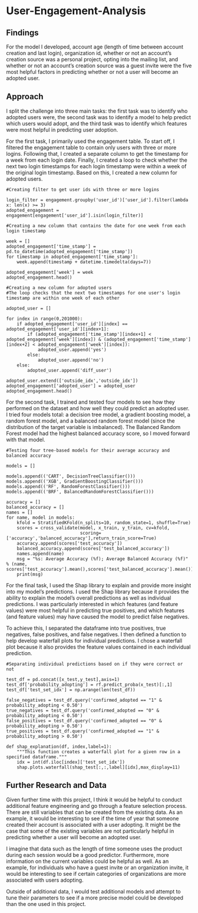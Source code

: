 # User-Engagement-Analysis

## Findings 
For the model I developed, account age (length of time between account creation and last login), organization id, whether or not an account’s creation source was a personal project, opting into the mailing list, and whether or not an account’s creation source was a guest invite were the five most helpful factors in predicting whether or not a user will become an adopted user. 

## Approach
I split the challenge into three main tasks: the first task was to identify who adopted users were, the second task was to identify a model to help predict which users would adopt, and the third task was to identify which features were most helpful in predicting user adoption. 

For the first task, I primarily used the engagement table. To start off, I filtered the engagement table to contain only users with three or more logins. Following that, I created a separate column to get the timestamp for a week from each login date. Finally, I created a loop to check whether the next two login timestamps for each login timestamp were within a week of the original login timestamp. Based on this, I created a new column for adopted users. 

``` 
#Creating filter to get user ids with three or more logins

login_filter = engagement.groupby('user_id')['user_id'].filter(lambda x: len(x) >= 3)
adopted_engagement = engagement[engagement['user_id'].isin(login_filter)]
```
```
#Creating a new column that contains the date for one week from each login timestamp

week = []
adopted_engagement['time_stamp'] = pd.to_datetime(adopted_engagement['time_stamp'])
for timestamp in adopted_engagement['time_stamp']:
    week.append(timestamp + datetime.timedelta(days=7))
    
adopted_engagement['week'] = week
adopted_engagement.head()
```
```
#Creating a new column for adopted users
#The loop checks that the next two timestamps for one user's login timestamp are within one week of each other

adopted_user = []

for index in range(0,201000):
    if adopted_engagement['user_id'][index] == adopted_engagement['user_id'][index+1]:
        if (adopted_engagement['time_stamp'][index+1] < adopted_engagement['week'][index]) & (adopted_engagement['time_stamp'][index+2] < adopted_engagement['week'][index]):
            adopted_user.append('yes')
        else:
            adopted_user.append('no')
    else:
        adopted_user.append('diff_user')
        
adopted_user.extend(['outside_idx','outside_idx'])
adopted_engagement['adopted_user'] = adopted_user 
adopted_engagement.head()
```

For the second task, I trained and tested four models to see how they performed on the dataset and how well they could predict an adopted user. I tried four models total: a decision tree model, a gradient boosting model, a random forest model, and a balanced random forest model (since the distribution of the target variable is imbalanced). The Balanced Random Forest model had the highest balanced accuracy score, so I moved forward with that model. 
```
#Testing four tree-based models for their average accuracy and balanced accuracy

models = []

models.append(('CART', DecisionTreeClassifier()))
models.append(('XGB', GradientBoostingClassifier()))
models.append(('RF', RandomForestClassifier()))
models.append(('BRF', BalancedRandomForestClassifier()))

accuracy = []
balanced_accuracy = []
names = []
for name, model in models:
    kfold = StratifiedKFold(n_splits=10, random_state=1, shuffle=True)
    scores = cross_validate(model, x_train, y_train, cv=kfold, 
                            scoring=['accuracy','balanced_accuracy'],return_train_score=True)
    accuracy.append(scores['test_accuracy'])
    balanced_accuracy.append(scores['test_balanced_accuracy'])
    names.append(name)
    msg = "%s: Average Accuracy (%f); Average Balanced Accuracy (%f)" % (name, scores['test_accuracy'].mean(),scores['test_balanced_accuracy'].mean())
    print(msg)
```

For the final task, I used the Shap library to explain and provide more insight into my model’s predictions. I used the Shap library because it provides the ability to explain the model’s overall predictions as well as individual predictions. I was particularly interested in which features (and feature values) were most helpful in predicting true positives, and which features (and feature values) may have caused the model to predict false negatives. 

To achieve this, I separated the dataframe into true positives, true negatives, false positives, and false negatives. I then defined a function to help develop waterfall plots for individual predictions. I chose a waterfall plot because it also provides the feature values contained in each individual prediction. 
```
#Separating individual predictions based on if they were correct or not 

test_df = pd.concat([x_test,y_test],axis=1)
test_df['probability_adopting'] = rf.predict_proba(x_test)[:,1]
test_df['test_set_idx'] = np.arange(len(test_df))

false_negatives = test_df.query('confirmed_adopted == "1" & probability_adopting < 0.50')
true_negatives = test_df.query('confirmed_adopted == "0" & probability_adopting < 0.50')
false_positives = test_df.query('confirmed_adopted == "0" & probability_adopting > 0.50')
true_positives = test_df.query('confirmed_adopted == "1" & probability_adopting > 0.50')
```
```
def shap_explanation(df, index,label=1):
    """This function creates a waterfall plot for a given row in a specified dataframe."""
    idx = int(df.iloc[index]['test_set_idx'])
    shap.plots.waterfall(shap_test[:,:,label][idx],max_display=11)
```

## Further Research and Data 
Given further time with this project, I think it would be helpful to conduct additional feature engineering and go through a feature selection process. There are still variables that can be created from the existing data. As an example, it would be interesting to see if the time of year that someone created their account is associated with a user adopting. It might be the case that some of the existing variables are not particularly helpful in predicting whether a user will become an adopted user.

I imagine that data such as the length of time someone uses the product during each session would be a good predictor. Furthermore, more information on the current variables could be helpful as well. As an example, for individuals who have a guest invite or an organization invite, it would be interesting to see if certain categories of organizations are more associated with users adopting. 

Outside of additional data, I would test additional models and attempt to tune their parameters to see if a more precise model could be developed than the one used in this project. 
